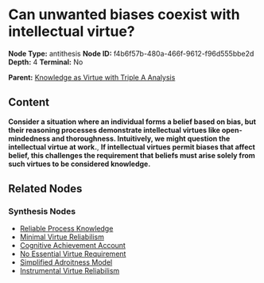 # Can unwanted biases coexist with intellectual virtue?

**Node Type:** antithesis
**Node ID:** f4b6f57b-480a-466f-9612-f96d555bbe2d
**Depth:** 4
**Terminal:** No

**Parent:** [Knowledge as Virtue with Triple A Analysis](knowledge-as-virtue-with-triple-a-analysis-synthesis-b408bd67-bb39-47dd-a418-93bf59534b21.md)

## Content

**Consider a situation where an individual forms a belief based on bias, but their reasoning processes demonstrate intellectual virtues like open-mindedness and thoroughness. Intuitively, we might question the intellectual virtue at work.**, **If intellectual virtues permit biases that affect belief, this challenges the requirement that beliefs must arise solely from such virtues to be considered knowledge.**

## Related Nodes

### Synthesis Nodes

- [Reliable Process Knowledge](reliable-process-knowledge-synthesis-c3056baa-7df2-493a-bf81-4a8371dd3daa.md)
- [Minimal Virtue Reliabilism](minimal-virtue-reliabilism-synthesis-368e6523-198d-4b58-a8c3-c93134b2c8af.md)
- [Cognitive Achievement Account](cognitive-achievement-account-synthesis-0db27346-c52a-4b72-a65b-c235c1d993b2.md)
- [No Essential Virtue Requirement](no-essential-virtue-requirement-synthesis-0b35b93d-5d7e-40a0-aacf-f3bb0f22b4b1.md)
- [Simplified Adroitness Model](simplified-adroitness-model-synthesis-0d312d06-026b-48b4-a86c-cfc1c302352a.md)
- [Instrumental Virtue Reliabilism](instrumental-virtue-reliabilism-synthesis-54a9cfc6-ab22-45a5-b382-1b1c834e057b.md)
